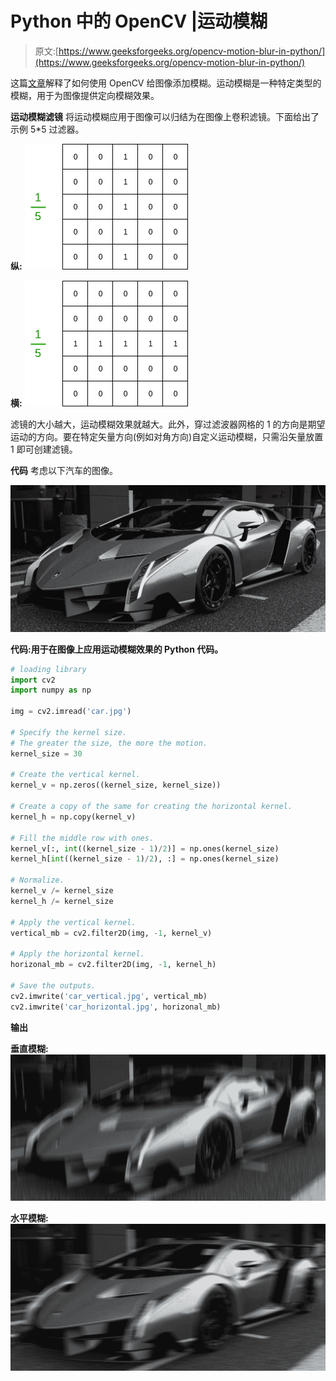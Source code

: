 # Python 中的 OpenCV |运动模糊

> 原文:[https://www.geeksforgeeks.org/opencv-motion-blur-in-python/](https://www.geeksforgeeks.org/opencv-motion-blur-in-python/)

这篇[文章](https://www.geeksforgeeks.org/opencv-python-program-to-blur-an-image/)解释了如何使用 OpenCV 给图像添加模糊。运动模糊是一种特定类型的模糊，用于为图像提供定向模糊效果。

**运动模糊滤镜**
将运动模糊应用于图像可以归结为在图像上卷积滤镜。下面给出了示例 5*5 过滤器。

**纵:**
![](img/64379c89d1a9483b505fd9ee9258701d.png)

**横:**
![](img/04010cf4c03c1fba55799ef53f04cd76.png)

滤镜的大小越大，运动模糊效果就越大。此外，穿过滤波器网格的 1 的方向是期望运动的方向。要在特定矢量方向(例如对角方向)自定义运动模糊，只需沿矢量放置 1 即可创建滤镜。

**代码**
考虑以下汽车的图像。

![](img/16bcdf48f8bdc1d0a53e5bafd22228bd.png)

 **代码:用于在图像上应用运动模糊效果的 Python 代码。**

```py
# loading library
import cv2
import numpy as np

img = cv2.imread('car.jpg')

# Specify the kernel size.
# The greater the size, the more the motion.
kernel_size = 30

# Create the vertical kernel.
kernel_v = np.zeros((kernel_size, kernel_size))

# Create a copy of the same for creating the horizontal kernel.
kernel_h = np.copy(kernel_v)

# Fill the middle row with ones.
kernel_v[:, int((kernel_size - 1)/2)] = np.ones(kernel_size)
kernel_h[int((kernel_size - 1)/2), :] = np.ones(kernel_size)

# Normalize.
kernel_v /= kernel_size
kernel_h /= kernel_size

# Apply the vertical kernel.
vertical_mb = cv2.filter2D(img, -1, kernel_v)

# Apply the horizontal kernel.
horizonal_mb = cv2.filter2D(img, -1, kernel_h)

# Save the outputs.
cv2.imwrite('car_vertical.jpg', vertical_mb)
cv2.imwrite('car_horizontal.jpg', horizonal_mb)
```

**输出**

**垂直模糊:**
![](img/aeaefdb3fc22d8d4cfaaf3d275fe2fee.png)

**水平模糊:**
![](img/a7e3c7b95fa341436983b518782d3706.png)